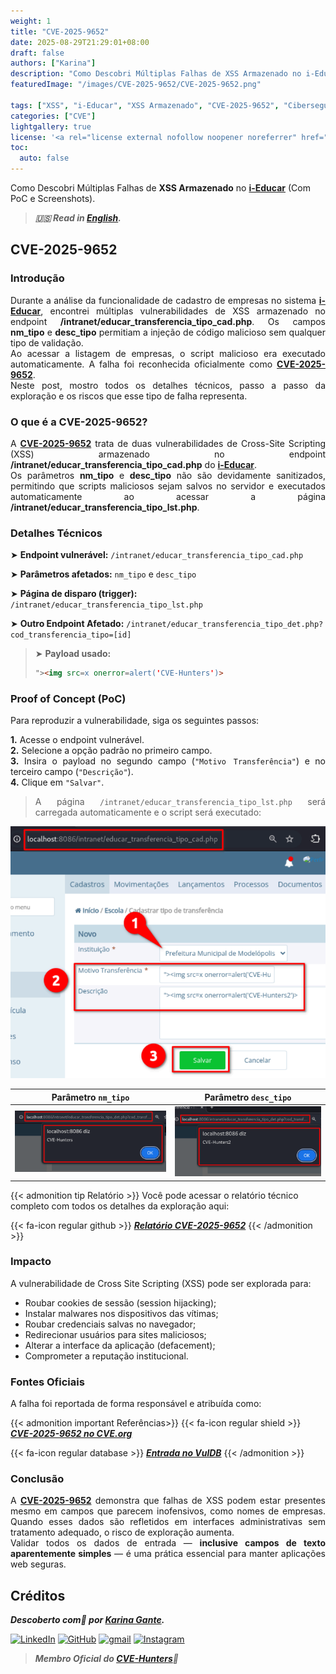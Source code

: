 ```yaml
---
weight: 1
title: "CVE-2025-9652"
date: 2025-08-29T21:29:01+08:00
draft: false
authors: ["Karina"]
description: "Como Descobri Múltiplas Falhas de XSS Armazenado no i-Educar (Com PoC e Screenshots)"
featuredImage: "/images/CVE-2025-9652/CVE-2025-9652.png"

tags: ["XSS", "i-Educar", "XSS Armazenado", "CVE-2025-9652", "Cibersegurança"]
categories: ["CVE"]
lightgallery: true
license: '<a rel="license external nofollow noopener noreferrer" href="https://creativecommons.org/licenses/by-nc/4.0/" target="_blank">CC BY-NC 4.0</a>'
toc:
  auto: false
---
```


Como Descobri Múltiplas Falhas de **XSS Armazenado** no <b><a href="https://github.com/portabilis/i-educar" target=_blank>i-Educar</a></b> (Com PoC e Screenshots).

<!--more-->

> ***🇺🇸 Read in [English](http://karinagante.github.io/cve-2025-9652/).***

## CVE-2025-9652

### Introdução

<p align="justify">Durante a análise da funcionalidade de cadastro de empresas no sistema <b><a href="https://github.com/portabilis/i-educar" target=_blank>i-Educar</a></b>, encontrei múltiplas vulnerabilidades de XSS armazenado no endpoint <b>/intranet/educar_transferencia_tipo_cad.php</b>. Os campos <b>nm_tipo</b> e <b>desc_tipo</b> permitiam a injeção de código malicioso sem qualquer tipo de validação. </br> Ao acessar a listagem de empresas, o script malicioso era executado automaticamente. A falha foi reconhecida oficialmente como <b><a href="https://www.cve.org/CVERecord?id=CVE-2025-9652" target=_blank>CVE-2025-9652</a></b>. </br> Neste post, mostro todos os detalhes técnicos, passo a passo da exploração e os riscos que esse tipo de falha representa. </p>

### O que é a CVE-2025-9652?

<p align="justify">A <b><a href="https://www.cve.org/CVERecord?id=CVE-2025-9652" target=_blank>CVE-2025-9652</a></b> trata de duas vulnerabilidades de Cross-Site Scripting (XSS) armazenado no endpoint <b>/intranet/educar_transferencia_tipo_cad.php</b> do <b><a href="https://github.com/portabilis/i-educar" target=_blank>i-Educar</a></b>. </br> Os parâmetros <b>nm_tipo</b> e <b>desc_tipo</b> não são devidamente sanitizados, permitindo que scripts maliciosos sejam salvos no servidor e executados automaticamente ao acessar a página <b>/intranet/educar_transferencia_tipo_lst.php</b>. </p>

### Detalhes Técnicos

➤ **Endpoint vulnerável:** `/intranet/educar_transferencia_tipo_cad.php`

➤ **Parâmetros afetados:** `nm_tipo` e `desc_tipo`

➤ **Página de disparo (trigger):** `/intranet/educar_transferencia_tipo_lst.php`

➤ **Outro Endpoint Afetado:** `/intranet/educar_transferencia_tipo_det.php?cod_transferencia_tipo=[id]`

> ➤ **Payload usado:** 
> ```html
>"><img src=x onerror=alert('CVE-Hunters')>
>```

### Proof of Concept (PoC)

Para reproduzir a vulnerabilidade, siga os seguintes passos:

<p align="justify"><b>1.</b> Acesse o endpoint vulnerável. <br><b>2.</b> Selecione a opção padrão no primeiro campo. <br><b>3.</b> Insira o payload no segundo campo (<code>"Motivo Transferência"</code>) e no terceiro campo (<code>"Descrição"</code>). <br><b>4.</b> Clique em <code>"Salvar"</code>.</p>

> <p align="justify">A página <code>/intranet/educar_transferencia_tipo_lst.php</code> será carregada automaticamente e o script será executado:</p>

<p align="center">
<img src="/images/CVE-2025-9652/PoC1.png">
</p>

|   Parâmetro `nm_tipo`         |    Parâmetro `desc_tipo`        |
|:------------:|:------------:|
| ![](/images/CVE-2025-9652/PoC2.png)    | ![](/images/CVE-2025-9652/PoC3.png)  |

{{< admonition tip Relatório >}} 
Você pode acessar o relatório técnico completo com todos os detalhes da exploração aqui:

{{< fa-icon regular github >}} 
***[Relatório CVE-2025-9652](https://github.com/KarinaGante/KG-Sec/blob/main/CVEs/i-Educar/CVE-2025-9652.md)***
{{< /admonition >}}

### Impacto

A vulnerabilidade de Cross Site Scripting (XSS) pode ser explorada para:

- Roubar cookies de sessão (session hijacking);
- Instalar malwares nos dispositivos das vítimas;
- Roubar credenciais salvas no navegador;
- Redirecionar usuários para sites maliciosos;
- Alterar a interface da aplicação (defacement);
- Comprometer a reputação institucional.

### Fontes Oficiais

A falha foi reportada de forma responsável e atribuída como:

{{< admonition important Referências>}} 
{{< fa-icon regular shield >}} 
***[CVE-2025-9652 no CVE.org](https://www.cve.org/CVERecord?id=CVE-2025-9652)***

{{< fa-icon regular database >}} 
***[Entrada no VulDB](https://vuldb.com/?id.321860)***
{{< /admonition >}}

### Conclusão

<p align="justify">A <b><a href="https://www.cve.org/CVERecord?id=CVE-2025-9652" target=_blank>CVE-2025-9652</a></b> demonstra que falhas de XSS podem estar presentes mesmo em campos que parecem inofensivos, como nomes de empresas. Quando esses dados são refletidos em interfaces administrativas sem tratamento adequado, o risco de exploração aumenta.</br> Validar todos os dados de entrada — <b>inclusive campos de texto aparentemente simples</b> — é uma prática essencial para manter aplicações web seguras.</p>

## Créditos

***Descoberto com💜 por [Karina Gante](https://karinagante.github.io/).***

[![LinkedIn](https://skillicons.dev/icons?i=linkedin&theme=dark)](https://www.linkedin.com/in/karina-gante/)
[![GitHub](https://skillicons.dev/icons?i=github&theme=dark)](https://www.github.com/KarinaGante/)
[![gmail](https://skillicons.dev/icons?i=gmail&theme=dark)](mailto:karina.gante1@gmail.com)
[![Instagram](https://skillicons.dev/icons?i=instagram&theme=dark)](https://www.instagram.com/karinovisk02/)

> ***Membro Oficial do [CVE-Hunters](https://www.cvehunters.com/)🏹***